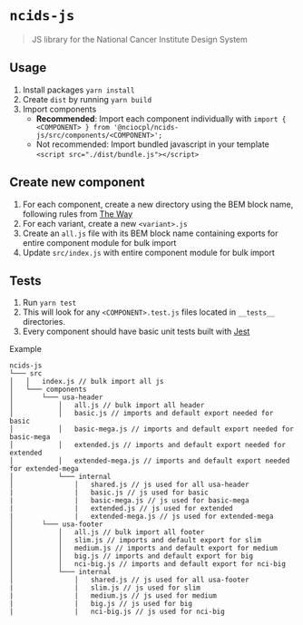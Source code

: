# `ncids-js`

> JS library for the National Cancer Institute Design System

## Usage

1. Install packages `yarn install`
2. Create `dist` by running `yarn build`
3. Import components
   - **Recommended**: Import each component individually with `import { <COMPONENT> } from '@nciocpl/ncids-js/src/components/<COMPONENT>';`
   - Not recommended: Import bundled javascript in your template `<script src="./dist/bundle.js"></script>`

## Create new component

1. For each component, create a new directory using the BEM block name, following rules from [The Way](https://github.com/NCIOCPL/ncids/wiki/The-Way)
2. For each variant, create a new `<variant>.js`
3. Create an `all.js` file with its BEM block name containing exports for entire component module for bulk import
4. Update `src/index.js` with entire component module for bulk import

## Tests

1. Run `yarn test`
2. This will look for any `<COMPONENT>.test.js` files located in `__tests__` directories.
3. Every component should have basic unit tests built with [Jest](https://jestjs.io/)

Example

```
ncids-js
└─── src
│   │   index.js // bulk import all js
│   └─── components
│       └─── usa-header
│           │   all.js // bulk import all header
│           │   basic.js // imports and default export needed for basic
│           │   basic-mega.js // imports and default export needed for basic-mega
│           │   extended.js // imports and default export needed for extended
│           │   extended-mega.js // imports and default export needed for extended-mega
│           └─── internal
│               │   shared.js // js used for all usa-header
|               |   basic.js // js used for basic
|               |   basic-mega.js // js used for basic-mega
|               |   extended.js // js used for extended
|               |   extended-mega.js // js used for extended-mega
│       └─── usa-footer
│           │   all.js // bulk import all footer
│           │   slim.js // imports and default export for slim
│           │   medium.js // imports and default export for medium
│           │   big.js // imports and default export for big
│           │   nci-big.js // imports and default export for nci-big
│           └─── internal
│               │   shared.js // js used for all usa-footer
|               |   slim.js // js used for slim
|               |   medium.js // js used for medium
|               |   big.js // js used for big
|               |   nci-big.js // js used for nci-big
```

